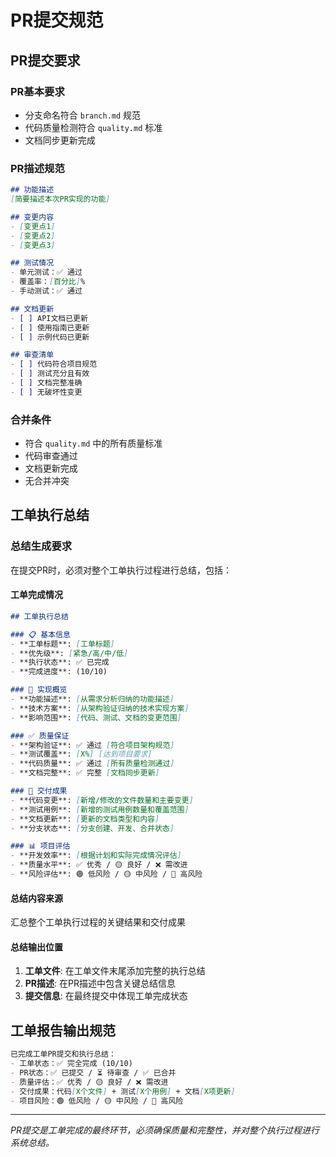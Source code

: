# PR提交规范

## PR提交要求

### PR基本要求
- 分支命名符合 `branch.md` 规范
- 代码质量检测符合 `quality.md` 标准
- 文档同步更新完成

### PR描述规范
```markdown
## 功能描述
[简要描述本次PR实现的功能]

## 变更内容
- [变更点1]
- [变更点2]
- [变更点3]

## 测试情况
- 单元测试：✅ 通过
- 覆盖率：[百分比]%
- 手动测试：✅ 通过

## 文档更新
- [ ] API文档已更新
- [ ] 使用指南已更新
- [ ] 示例代码已更新

## 审查清单
- [ ] 代码符合项目规范
- [ ] 测试充分且有效
- [ ] 文档完整准确
- [ ] 无破坏性变更
```

### 合并条件
- 符合 `quality.md` 中的所有质量标准
- 代码审查通过
- 文档更新完成
- 无合并冲突

## 工单执行总结

### 总结生成要求
在提交PR时，必须对整个工单执行过程进行总结，包括：

#### 工单完成情况
```markdown
## 工单执行总结

### 📋 基本信息
- **工单标题**: [工单标题]
- **优先级**: [紧急/高/中/低]
- **执行状态**: ✅ 已完成
- **完成进度**: (10/10)

### 🎯 实现概览
- **功能描述**: [从需求分析归纳的功能描述]
- **技术方案**: [从架构验证归纳的技术实现方案]
- **影响范围**: [代码、测试、文档的变更范围]

### ✅ 质量保证
- **架构验证**: ✅ 通过 [符合项目架构规范]
- **测试覆盖**: [X%] [达到项目要求]
- **代码质量**: ✅ 通过 [所有质量检测通过]
- **文档完整**: ✅ 完整 [文档同步更新]

### 🚀 交付成果
- **代码变更**: [新增/修改的文件数量和主要变更]
- **测试用例**: [新增的测试用例数量和覆盖范围]
- **文档更新**: [更新的文档类型和内容]
- **分支状态**: [分支创建、开发、合并状态]

### 📊 项目评估
- **开发效率**: [根据计划和实际完成情况评估]
- **质量水平**: ✅ 优秀 / 🟡 良好 / ❌ 需改进
- **风险评估**: 🟢 低风险 / 🟡 中风险 / 🔴 高风险
```

#### 总结内容来源
汇总整个工单执行过程的关键结果和交付成果

#### 总结输出位置
1. **工单文件**: 在工单文件末尾添加完整的执行总结
2. **PR描述**: 在PR描述中包含关键总结信息
3. **提交信息**: 在最终提交中体现工单完成状态

## 工单报告输出规范

```markdown
已完成工单PR提交和执行总结：
- 工单状态：✅ 完全完成 (10/10)
- PR状态：✅ 已提交 / ⏳ 待审查 / ✅ 已合并
- 质量评估：✅ 优秀 / 🟡 良好 / ❌ 需改进
- 交付成果：代码[X个文件] + 测试[X个用例] + 文档[X项更新]
- 项目风险：🟢 低风险 / 🟡 中风险 / 🔴 高风险
```

---

*PR提交是工单完成的最终环节，必须确保质量和完整性，并对整个执行过程进行系统总结。* 